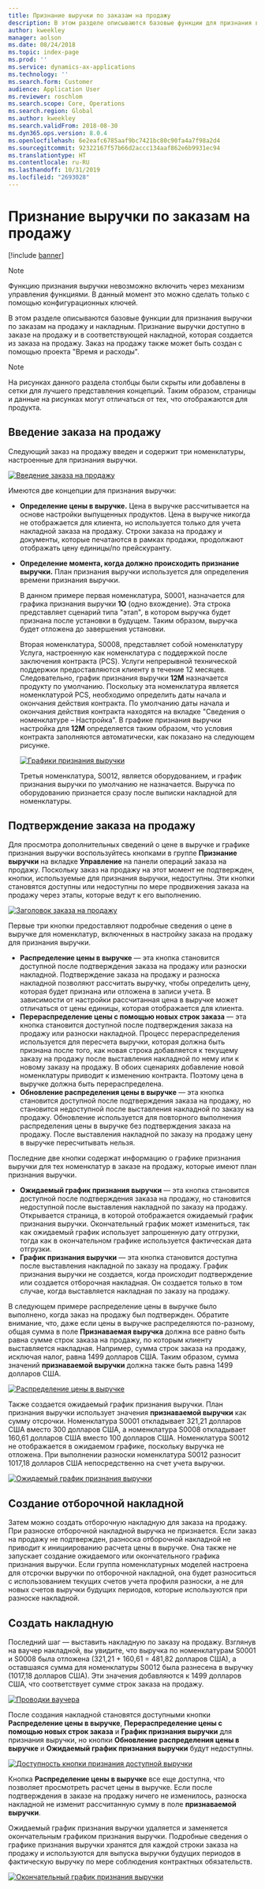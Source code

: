 ```yaml
---
title: Признание выручки по заказам на продажу
description: В этом разделе описываются базовые функции для признания выручки по заказам на продажу и накладным. Признание выручки доступно в заказе на продажу и в соответствующей накладной, которая создается из заказа на продажу.
author: kweekley
manager: aolson
ms.date: 08/24/2018
ms.topic: index-page
ms.prod: ''
ms.service: dynamics-ax-applications
ms.technology: ''
ms.search.form: Customer
audience: Application User
ms.reviewer: roschlom
ms.search.scope: Core, Operations
ms.search.region: Global
ms.author: kweekley
ms.search.validFrom: 2018-08-30
ms.dyn365.ops.version: 8.0.4
ms.openlocfilehash: 6e2eafc6785aaf9bc7421bc80c90fa4a7f98a2d4
ms.sourcegitcommit: 92322167f57b66d2accc134aaf862e6b9931ec94
ms.translationtype: HT
ms.contentlocale: ru-RU
ms.lasthandoff: 10/31/2019
ms.locfileid: "2693028"
---
```

# <a name="revenue-recognition-on-sales-orders"></a>Признание выручки по заказам на продажу

[!include [banner](../includes/banner.md)]

> [!NOTE]
> Функцию признания выручки невозможно включить через механизм управления функциями. В данный момент это можно сделать только с помощью конфигурационных ключей.

В этом разделе описываются базовые функции для признания выручки по заказам на продажу и накладным. Признание выручки доступно в заказе на продажу и в соответствующей накладной, которая создается из заказа на продажу. Заказ на продажу также может быть создан с помощью проекта "Время и расходы".

> [!NOTE]
> На рисунках данного раздела столбцы были скрыты или добавлены в сетки для лучшего представления концепций. Таким образом, страницы и данные на рисунках могут отличаться от тех, что отображаются для продукта.

## <a name="enter-a-sales-order"></a>Введение заказа на продажу

Следующий заказ на продажу введен и содержит три номенклатуры, настроенные для признания выручки.

[![Введение заказа на продажу](./media/revenue-recognition-so-basic-sales-order-header.png)](./media/revenue-recognition-so-basic-sales-order-header.png)

Имеются две концепции для признания выручки:

- **Определение цены в выручке.** Цена в выручке рассчитывается на основе настройки выпущенных продуктов. Цена в выручке никогда не отображается для клиента, но используется только для учета накладной заказа на продажу. Строки заказа на продажу и документы, которые печатаются в рамках продажи, продолжают отображать цену единицы/по прейскуранту.
- **Определение момента, когда должно происходить признание выручки.** План признания выручки используется для определения времени признания выручки.

    В данном примере первая номенклатура, S0001, назначается для графика признания выручки **1O** (одно вхождение). Эта строка представляет сценарий типа "этап", в котором выручка будет признана после установки в будущем. Таким образом, выручка будет отложена до завершения установки.

    Вторая номенклатура, S0008, представляет собой номенклатуру Услуга, настроенную как номенклатура с поддержкой после заключения контракта (PCS). Услуги непрерывной технической поддержки предоставляются клиенту в течение 12 месяцев. Следовательно, график признания выручки **12М** назначается продукту по умолчанию. Поскольку эта номенклатура является номенклатурой PCS, необходимо определить даты начала и окончания действия контракта. По умолчанию даты начала и окончания действия контракта находятся на вкладке "Сведения о номенклатуре – Настройка". В графике признания выручки настройка для **12M** определяется таким образом, что условия контракта заполняются автоматически, как показано на следующем рисунке.

    [![Графики признания выручки](./media/revenue-recognition-so-basic-revenue-schedules.png)](./media/revenue-recognition-so-basic-revenue-schedules.png)

    Третья номенклатура, S0012, является оборудованием, и график признания выручки по умолчанию не назначается. Выручка по оборудованию признается сразу после выписки накладной для номенклатуры.

## <a name="confirm-the-sales-order"></a>Подтверждение заказа на продажу

Для просмотра дополнительных сведений о цене в выручке и графике признания выручки воспользуйтесь кнопками в группе **Признание выручки** на вкладке **Управление** на панели операций заказа на продажу. Поскольку заказ на продажу на этот момент не подтвержден, кнопки, используемые для признания выручки, недоступны. Эти кнопки становятся доступны или недоступны по мере продвижения заказа на продажу через этапы, которые ведут к его выполнению.

[![Заголовок заказа на продажу](./media/revenue-recognition-so-basic-sales-order-header-02.png)](./media/revenue-recognition-so-basic-sales-order-header-02.png)

Первые три кнопки предоставляют подробные сведения о цене в выручке для номенклатур, включенных в настройку заказа на продажу для признания выручки.

- **Распределение цены в выручке** — эта кнопка становится доступной после подтверждения заказа на продажу или разноски накладной. Подтверждение заказа на продажу и разноска накладной позволяют рассчитать выручку, чтобы определить цену, которая будет признана или отложена в записи учета. В зависимости от настройки рассчитанная цена в выручке может отличаться от цены единицы, которая отображается для клиента.
- **Перераспределение цены с помощью новых строк заказа** — эта кнопка становится доступной после подтверждения заказа на продажу или разноски накладной. Процесс перераспределения используется для пересчета выручки, которая должна быть признана после того, как новая строка добавляется к текущему заказу на продажу после выставления накладной по нему или к новому заказу на продажу. В обоих сценариях добавление новой номенклатуры приводит к изменению контракта. Поэтому цена в выручке должна быть перераспределена.
- **Обновление распределения цены в выручке** — эта кнопка становится доступной после подтверждения заказа на продажу, но становится недоступной после выставления накладной по заказу на продажу. Обновление используется для повторного выполнения распределения цены в выручке без подтверждения заказа на продажу. После выставления накладной по заказу на продажу цену в выручке пересчитывать нельзя.

Последние две кнопки содержат информацию о графике признания выручки для тех номенклатур в заказе на продажу, которые имеют план признания выручки.

- **Ожидаемый график признания выручки** — эта кнопка становится доступной после подтверждения заказа на продажу, но становится недоступной после выставления накладной по заказу на продажу. Открывается страница, в которой отображается ожидаемый график признания выручки. Окончательный график может измениться, так как ожидаемый график использует запрошенную дату отгрузки, тогда как в окончательном графике используется фактическая дата отгрузки.
- **График признания выручки** — эта кнопка становится доступна после выставления накладной по заказу на продажу. График признания выручки не создается, когда происходит подтверждение или создается отборочная накладная. Он создается только в том случае, когда выставляется накладная по заказу на продажу.

В следующем примере распределение цены в выручке было выполнено, когда заказ на продажу был подтвержден. Обратите внимание, что, даже если цены в выручке распределяются по-разному, общая сумма в поле **Признаваемая выручка** должна все равно быть равна сумме строк заказа на продажу, по которым клиенту выставляется накладная. Например, сумма строк заказа на продажу, исключая налог, равна 1499 долларов США. Таким образом, сумма значений **признаваемой выручки** должна также быть равна 1499 долларов США.

[![Распределение цены в выручке](./media/revenue-recognition-so-basic-revenue-price-allocation.png)](./media/revenue-recognition-so-basic-revenue-price-allocation.png)

Также создается ожидаемый график признания выручки. План признания выручки использует значения **признаваемой выручки** как сумму отсрочки. Номенклатура S0001 откладывает 321,21 долларов США вместо 300 долларов США, а номенклатура S0008 откладывает 160,61 долларов США вместо 100 долларов США. Номенклатура S0012 не отображается в ожидаемом графике, поскольку выручка не отложена. При выполнении разноски номенклатура S0012 разносит 1017,18 долларов США непосредственно на счет учета выручки.

[![Ожидаемый график признания выручки](./media/revenue-recognition-so-basic-expected-rev-rec-schedule.png)](./media/revenue-recognition-so-basic-expected-rev-rec-schedule.png)

## <a name="create-the-packing-slip"></a>Создание отборочной накладной

Затем можно создать отборочную накладную для заказа на продажу. При разноске отборочной накладной выручка не признается. Если заказ на продажу не подтвержден, разноска отборочной накладной не приводит к инициированию расчета цены в выручке. Она также не запускает создание ожидаемого или окончательного графика признания выручки. Если группа номенклатурных моделей настроена для отсрочки выручки по отборочной накладной, она будет разноситься с использованием текущих счетов учета профиля разноски, а не для новых счетов выручки будущих периодов, которые используются при разноске накладной.

## <a name="create-the-invoice"></a>Создать накладную

Последний шаг — выставить накладную по заказу на продажу. Взглянув на ваучер накладной, вы увидите, что выручка по номенклатурам S0001 и S0008 была отложена (321,21 + 160,61 = 481,82 долларов США), а оставшаяся сумма для номенклатуры S0012 была разнесена в выручку (1017,18 долларов США). Эти значения добавляются к 1499 долларов США, что соответствует сумме строк заказа на продажу.

[![Проводки ваучера](./media/revenue-recognition-so-voucher-transactions.png)](./media/revenue-recognition-so-voucher-transactions.png)

После создания накладной становятся доступными кнопки **Распределение цены в выручке**, **Перераспределение цены с помощью новых строк заказа** и **График признания выручки** для признания выручки, но кнопки **Обновление распределения цены в выручке** и **Ожидаемый график признания выручки** будут недоступны.

[![Доступность кнопки признания доступной выручки](./media/revenue-recognition-so-basic-after-invoice-buttons.png)](./media/revenue-recognition-so-basic-after-invoice-buttons.png)

Кнопка **Распределение цены в выручке** все еще доступна, что позволяет просмотреть расчет цены в выручке. Если после подтверждения в заказе на продажу ничего не изменилось, разноска накладной не изменит рассчитанную сумму в поле **признаваемой выручки**.

Ожидаемый график признания выручки удаляется и заменяется окончательным графиком признания выручки. Подробные сведения о графике признания выручки хранятся для каждой строки заказа на продажу и используются для выпуска выручки будущих периодов в фактическую выручку по мере соблюдения контрактных обязательств.

[![Окончательный график признания выручки](./media/revenue-recognition-so-revenue-recognition-schedule.png)](./media/revenue-recognition-so-revenue-recognition-schedule.png)
